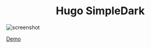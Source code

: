 <h1 align=center>Hugo SimpleDark</h1>

![screenshot](https://user-images.githubusercontent.com/77948036/181917707-d5c61c15-cfe7-4082-aed2-97804492225f.png)

[Demo](https://minetaro12.github.io/hugo-simple-dark)